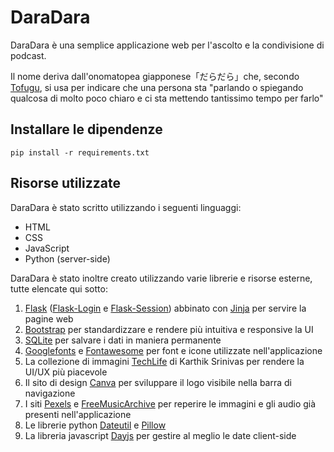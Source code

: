 # DaraDara

DaraDara è una semplice applicazione web per l'ascolto e la condivisione di podcast.

Il nome deriva dall'onomatopea giapponese「だらだら」che, secondo [Tofugu](https://www.tofugu.com/japanese/japanese-onomatopoeia/), si usa per indicare che una persona sta "parlando o spiegando qualcosa di molto poco chiaro e ci sta mettendo tantissimo tempo per farlo"

## Installare le dipendenze

```prompt
pip install -r requirements.txt
```

## Risorse utilizzate

DaraDara è stato scritto utilizzando i seguenti linguaggi:

* HTML
* CSS
* JavaScript
* Python (server-side)

DaraDara è stato inoltre creato utilizzando varie librerie e risorse esterne, tutte elencate qui sotto:

1. [Flask](https://flask.palletsprojects.com/en/2.2.x/) ([Flask-Login](https://pypi.org/project/Flask-Login/) e [Flask-Session](https://pypi.org/project/Flask-Session/)) abbinato con [Jinja](https://jinja.palletsprojects.com/en/3.1.x/) per servire la pagine web
2. [Bootstrap](https://getbootstrap.com/) per standardizzare e rendere più intuitiva e responsive la UI
3. [SQLite](https://www.sqlite.org/index.html) per salvare i dati in maniera permanente
4. [Googlefonts](https://fonts.google.com/specimen/League%20Spartan) e [Fontawesome](https://fontawesome.com/icons) per font e icone utilizzate nell'applicazione
5. La collezione di immagini [TechLife](https://blush.design/it/collections/EcYTq93px20ptlPRSq1C/tech-life) di Karthik Srinivas per rendere la UI/UX più piacevole
6. Il sito di design [Canva](https://www.canva.com/it_it/) per sviluppare il logo visibile nella barra di navigazione
7. I siti [Pexels](https://www.pexels.com/it-it/) e [FreeMusicArchive](https://freemusicarchive.org/home) per reperire le immagini e gli audio già presenti nell'applicazione
8. Le librerie python [Dateutil](https://pypi.org/project/python-dateutil/) e [Pillow](https://pypi.org/project/Pillow/)
9. La libreria javascript [Dayjs](https://day.js.org/) per gestire al meglio le date client-side
